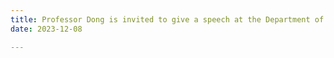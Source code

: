 ```yaml
---
title: Professor Dong is invited to give a speech at the Department of Materials Science and Engineering, Southern University of Science and Technology.
date: 2023-12-08

---
```


<!--more-->